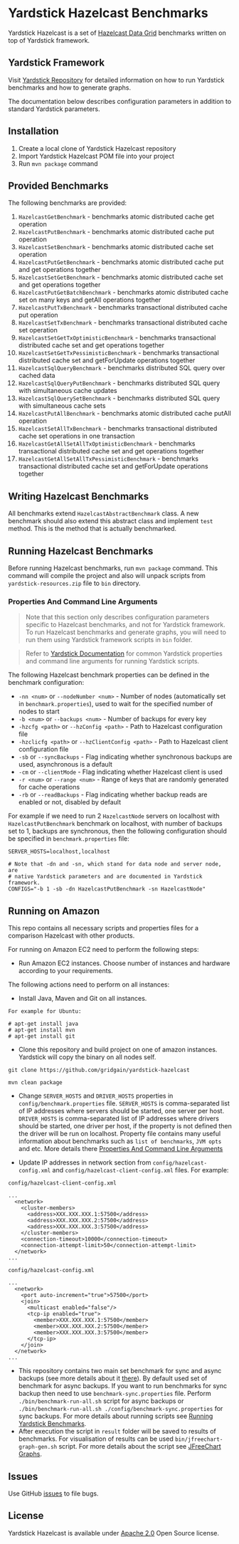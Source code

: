 # Yardstick Hazelcast Benchmarks
Yardstick Hazelcast is a set of <a href="http://hazelcast.org" target="_blank">Hazelcast Data Grid</a> benchmarks written on top of Yardstick framework.

## Yardstick Framework
Visit <a href="https://github.com/gridgain/yardstick" target="_blank">Yardstick Repository</a> for detailed information on how to run Yardstick benchmarks and how to generate graphs.

The documentation below describes configuration parameters in addition to standard Yardstick parameters.

## Installation
1. Create a local clone of Yardstick Hazelcast repository
2. Import Yardstick Hazelcast POM file into your project
3. Run `mvn package` command

## Provided Benchmarks
The following benchmarks are provided:

1. `HazelcastGetBenchmark` - benchmarks atomic distributed cache get operation
2. `HazelcastPutBenchmark` - benchmarks atomic distributed cache put operation
3. `HazelcastSetBenchmark` - benchmarks atomic distributed cache set operation
4. `HazelcastPutGetBenchmark` - benchmarks atomic distributed cache put and get operations together
5. `HazelcastSetGetBenchmark` - benchmarks atomic distributed cache set and get operations together
6. `HazelcastPutGetBatchBenchmark` - benchmarks atomic distributed cache set on many keys and getAll operations together
7. `HazelcastPutTxBenchmark` - benchmarks transactional distributed cache put operation
8. `HazelcastSetTxBenchmark` - benchmarks transactional distributed cache set operation
9. `HazelcastSetGetTxOptimisticBenchmark` - benchmarks transactional distributed cache set and get operations together
10. `HazelcastSetGetTxPessimisticBenchmark` - benchmarks transactional distributed cache set and getForUpdate operations together
11. `HazelcastSqlQueryBenchmark` - benchmarks distributed SQL query over cached data
12. `HazelcastSqlQueryPutBenchmark` - benchmarks distributed SQL query with simultaneous cache updates
13. `HazelcastSqlQuerySetBenchmark` - benchmarks distributed SQL query with simultaneous cache sets
14. `HazelcastPutAllBenchmark` - benchmarks atomic distributed cache putAll operation
15. `HazelcastSetAllTxBenchmark` - benchmarks transactional distributed cache set operations in one transaction
16. `HazelcastGetAllSetAllTxOptimisticBenchmark` - benchmarks transactional distributed cache set and get operations together
17. `HazelcastGetAllSetAllTxPessimisticBenchmark` - benchmarks transactional distributed cache set and getForUpdate operations together

## Writing Hazelcast Benchmarks
All benchmarks extend `HazelcastAbstractBenchmark` class. A new benchmark should also extend this abstract class and implement `test` method. This is the method that is actually benchmarked.

## Running Hazelcast Benchmarks
Before running Hazelcast benchmarks, run `mvn package` command. This command will compile the project and also will unpack scripts from `yardstick-resources.zip` file to `bin` directory.

### Properties And Command Line Arguments
> Note that this section only describes configuration parameters specific to Hazelcast benchmarks, and not for Yardstick framework. To run Hazelcast benchmarks and generate graphs, you will need to run them using Yardstick framework scripts in `bin` folder.

> Refer to [Yardstick Documentation](https://github.com/gridgain/yardstick) for common Yardstick properties and command line arguments for running Yardstick scripts.

The following Hazelcast benchmark properties can be defined in the benchmark configuration:

* `-nn <num>` or `--nodeNumber <num>` - Number of nodes (automatically set in `benchmark.properties`), used to wait for the specified number of nodes to start
* `-b <num>` or `--backups <num>` - Number of backups for every key
* `-hzcfg <path>` or `--hzConfig <path>` - Path to Hazelcast configuration file
* `-hzclicfg <path>` or `--hzClientConfig <path>` - Path to Hazelcast client configuration file
* `-sb` or `--syncBackups` - Flag indicating whether synchronous backups are used, asynchronous is a default
* `-cm` or `--clientMode` - Flag indicating whether Hazelcast client is used
* `-r <num>` or `--range <num>` - Range of keys that are randomly generated for cache operations
* `-rb` or `--readBackups` - Flag indicating whether backup reads are enabled or not, disabled by default

For example if we need to run 2 `HazelcastNode` servers on localhost with `HazelcastPutBenchmark` benchmark on localhost, with number of backups set to 1, backups are synchronous, then the following configuration should be specified in `benchmark.properties` file:

```
SERVER_HOSTS=localhost,localhost
    
# Note that -dn and -sn, which stand for data node and server node, are 
# native Yardstick parameters and are documented in Yardstick framework.
CONFIGS="-b 1 -sb -dn HazelcastPutBenchmark -sn HazelcastNode"
```

## Running on Amazon

This repo contains all necessary scripts and properties files for a comparison Hazelcast with other products.

For running on Amazon EC2 need to perform the following steps:

* Run Amazon EC2 instances. Choose number of instances and hardware according to your requirements.

The following actions need to perform on all instances:

* Install Java, Maven and Git on all instances.

```
For example for Ubuntu:

# apt-get install java
# apt-get install mvn
# apt-get install git
```

* Clone this repository and build project on one of amazon instances. Yardstick will copy the binary on all nodes self.

```
git clone https://github.com/gridgain/yardstick-hazelcast

mvn clean package
```

* Change `SERVER_HOSTS` and `DRIVER_HOSTS` properties in `config/benchmark.properties` file. 
`SERVER_HOSTS` is comma-separated list of IP addresses where servers should be started, one server per host. 
`DRIVER_HOSTS` is comma-separated list of IP addresses where drivers should be started, one driver per host, if the 
property is not defined then the driver will be run on localhost.
Property file contains many useful information about benchmarks such as `list of benchmarks`, `JVM opts` and etc. More details there
[Properties And Command Line Arguments](https://github.com/gridgain/yardstick#properties-and-command-line-arguments)

* Update IP addresses in network section from 
`config/hazelcast-config.xml` and `config/hazelcast-client-config.xml` files. For example:

```
config/hazelcast-client-config.xml

...
  <network>
    <cluster-members>
      <address>XXX.XXX.XXX.1:57500</address>
      <address>XXX.XXX.XXX.2:57500</address>
      <address>XXX.XXX.XXX.3:57500</address>
    </cluster-members>
    <connection-timeout>10000</connection-timeout>
    <connection-attempt-limit>50</connection-attempt-limit>
  </network>
...
```

```
config/hazelcast-config.xml

...  
  <network>
    <port auto-increment="true">57500</port>
    <join>
      <multicast enabled="false"/>
      <tcp-ip enabled="true">
        <member>XXX.XXX.XXX.1:57500</member>
        <member>XXX.XXX.XXX.2:57500</member>
        <member>XXX.XXX.XXX.3:57500</member>
      </tcp-ip>
    </join>
  </network>
...
```
* This repository contains two main set benchmark for sync and async backups (see more details about it [there](http://docs.hazelcast.org/docs/3.8/manual/html-single/index.html#backing-up-maps)). 
By default used set of benchmark for async backups. If you want to run benchmarks for sync backup then need to use 
`benchmark-sync.properties` file. Perform `./bin/benchmark-run-all.sh` script for async backups or `./bin/benchmark-run-all.sh ./config/benchmark-sync.properties` for sync backups. 
For more details about running scripts see [Running Yardstick Benchmarks](https://github.com/gridgain/yardstick#running-yardstick-benchmarks).
* After execution the script in `result` folder will be saved to results of benchmarks. For visualisation of results can be used `bin/jfreechart-graph-gen.sh` script. 
For more details about the script see [JFreeChart Graphs](https://github.com/gridgain/yardstick#jfreechart-graphs).

## Issues
Use GitHub [issues](https://github.com/gridgain/yardstick-hazelcast/issues) to file bugs.

## License
Yardstick Hazelcast is available under [Apache 2.0](http://www.apache.org/licenses/LICENSE-2.0.html) Open Source license.

